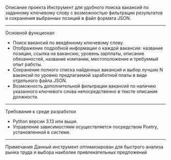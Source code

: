 Описание проекта
Инструмент для удобного поиска вакансий по заданному ключевому слову с возможностью фильтрации результатов и сохранения выбранных позиций в файл формата JSON.

---

Основной функционал
- Поиск вакансий по введённому ключевому слову.
- Отображение подробной информации о каждой вакансии: название позиции, ссылка на вакансию, уровень зарплаты, описание обязанностей, название компании, местоположение и требуемый опыт работы.
- Сохранение полного списка найденных вакансий и выбор лучших N вакансий по уровню предлагаемой заработной платы в виде отдельного файла JSON.
- Возможность дополнительной фильтрации вакансий по наличию указанного ключевого слова непосредственно в тексте описания должности.

---

Требования к среде разработки
- Python версии 3.13 или выше.
- Управление зависимостями осуществляется посредством Poetry, установленной в системе.

---

Примечания
Данный инструмент оптимизирован для быстрого анализа рынка труда и выбора наиболее привлекательных предложений